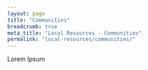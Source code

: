 ```yaml
---
layout: page
title: "Communities"
breadcrumb: true
meta_title: "Local Resources - Communities"
permalink: "local-resources/communities/"
---
```

Lorem Ipsum